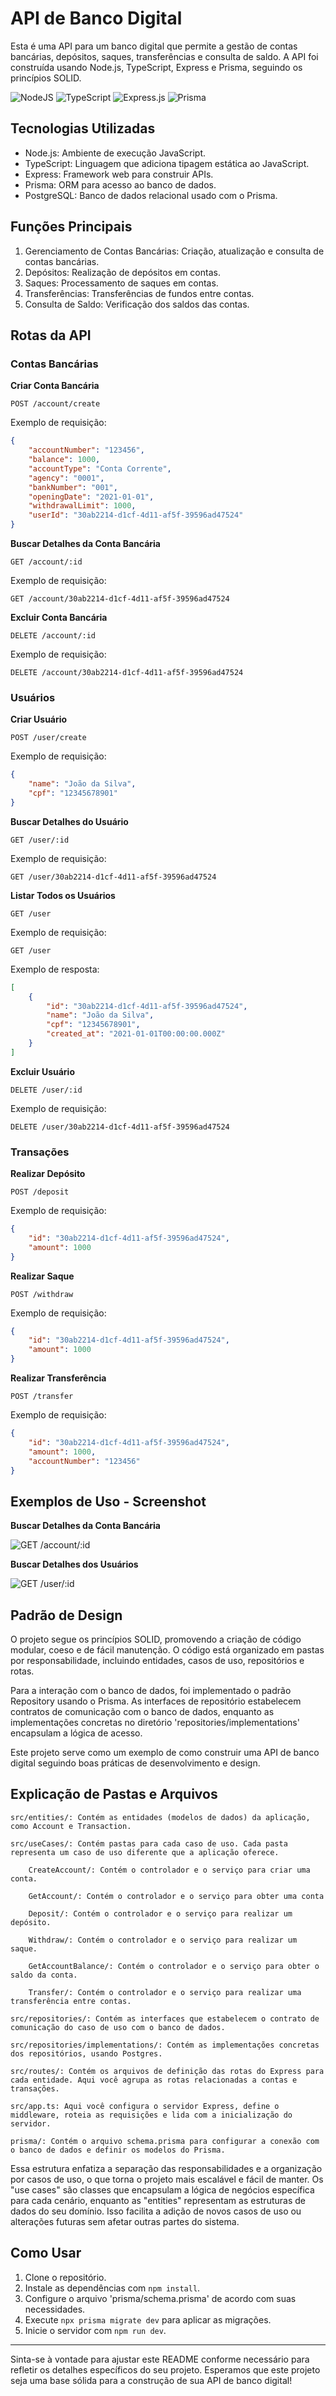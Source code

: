 # API de Banco Digital

Esta é uma API para um banco digital que permite a gestão de contas bancárias, depósitos, saques, transferências e consulta de saldo. A API foi construída usando Node.js, TypeScript, Express e Prisma, seguindo os princípios SOLID.

![NodeJS](https://img.shields.io/badge/node.js-6DA55F?style=for-the-badge&logo=node.js&logoColor=white)
![TypeScript](https://img.shields.io/badge/typescript-%23007ACC.svg?style=for-the-badge&logo=typescript&logoColor=white)
![Express.js](https://img.shields.io/badge/express.js-%23404d59.svg?style=for-the-badge&logo=express&logoColor=%2361DAFB)
![Prisma](https://img.shields.io/badge/Prisma-3982CE?style=for-the-badge&logo=Prisma&logoColor=white)

## Tecnologias Utilizadas

- Node.js: Ambiente de execução JavaScript.
- TypeScript: Linguagem que adiciona tipagem estática ao JavaScript.
- Express: Framework web para construir APIs.
- Prisma: ORM para acesso ao banco de dados.
- PostgreSQL: Banco de dados relacional usado com o Prisma.

## Funções Principais

1. Gerenciamento de Contas Bancárias: Criação, atualização e consulta de contas bancárias.
2. Depósitos: Realização de depósitos em contas.
3. Saques: Processamento de saques em contas.
4. Transferências: Transferências de fundos entre contas.
5. Consulta de Saldo: Verificação dos saldos das contas.

## Rotas da API

### Contas Bancárias

**Criar Conta Bancária**
```http
POST /account/create
```
Exemplo de requisição:
```json
{
    "accountNumber": "123456",
    "balance": 1000,
    "accountType": "Conta Corrente",
    "agency": "0001",
    "bankNumber": "001",
    "openingDate": "2021-01-01",
    "withdrawalLimit": 1000,
    "userId": "30ab2214-d1cf-4d11-af5f-39596ad47524"
}
```

**Buscar Detalhes da Conta Bancária**
```http
GET /account/:id
```
Exemplo de requisição:
```http
GET /account/30ab2214-d1cf-4d11-af5f-39596ad47524
```

**Excluir Conta Bancária**
```http
DELETE /account/:id
```
Exemplo de requisição:
```http
DELETE /account/30ab2214-d1cf-4d11-af5f-39596ad47524
```

### Usuários

**Criar Usuário**
```http
POST /user/create
```
Exemplo de requisição:
```json
{
    "name": "João da Silva",
    "cpf": "12345678901"
}
```

**Buscar Detalhes do Usuário**
```http
GET /user/:id
```
Exemplo de requisição:
```http
GET /user/30ab2214-d1cf-4d11-af5f-39596ad47524
```

**Listar Todos os Usuários**
```http
GET /user
```
Exemplo de requisição:
```http
GET /user
```
Exemplo de resposta:
```json
[
    {
        "id": "30ab2214-d1cf-4d11-af5f-39596ad47524",
        "name": "João da Silva",
        "cpf": "12345678901",
        "created_at": "2021-01-01T00:00:00.000Z"
    }
]
```

**Excluir Usuário**
```http
DELETE /user/:id
```
Exemplo de requisição:
```http
DELETE /user/30ab2214-d1cf-4d11-af5f-39596ad47524
```

### Transações

**Realizar Depósito**
```http
POST /deposit
```
Exemplo de requisição:
```json
{
    "id": "30ab2214-d1cf-4d11-af5f-39596ad47524",
    "amount": 1000
}
```

**Realizar Saque**
```http
POST /withdraw
```
Exemplo de requisição:
```json
{
    "id": "30ab2214-d1cf-4d11-af5f-39596ad47524",
    "amount": 1000
}
```

**Realizar Transferência**
```http
POST /transfer
```
Exemplo de requisição:
```json
{
    "id": "30ab2214-d1cf-4d11-af5f-39596ad47524",
    "amount": 1000,
    "accountNumber": "123456"
}
```

## Exemplos de Uso - Screenshot 

**Buscar Detalhes da Conta Bancária**

![GET /account/:id](prints/get_account.png)


**Buscar Detalhes dos Usuários**

![GET /user/:id](prints/get_user.png)
## Padrão de Design

O projeto segue os princípios SOLID, promovendo a criação de código modular, coeso e de fácil manutenção. O código está organizado em pastas por responsabilidade, incluindo entidades, casos de uso, repositórios e rotas.

Para a interação com o banco de dados, foi implementado o padrão Repository usando o Prisma. As interfaces de repositório estabelecem contratos de comunicação com o banco de dados, enquanto as implementações concretas no diretório 'repositories/implementations' encapsulam a lógica de acesso.

Este projeto serve como um exemplo de como construir uma API de banco digital seguindo boas práticas de desenvolvimento e design.

## Explicação de Pastas e Arquivos

    src/entities/: Contém as entidades (modelos de dados) da aplicação, como Account e Transaction.

    src/useCases/: Contém pastas para cada caso de uso. Cada pasta representa um caso de uso diferente que a aplicação oferece.

        CreateAccount/: Contém o controlador e o serviço para criar uma conta.

        GetAccount/: Contém o controlador e o serviço para obter uma conta 

        Deposit/: Contém o controlador e o serviço para realizar um depósito.

        Withdraw/: Contém o controlador e o serviço para realizar um saque.

        GetAccountBalance/: Contém o controlador e o serviço para obter o saldo da conta.

        Transfer/: Contém o controlador e o serviço para realizar uma transferência entre contas.

    src/repositories/: Contém as interfaces que estabelecem o contrato de comunicação do caso de uso com o banco de dados.

    src/repositories/implementations/: Contém as implementações concretas dos repositórios, usando Postgres.

    src/routes/: Contém os arquivos de definição das rotas do Express para cada entidade. Aqui você agrupa as rotas relacionadas a contas e transações.

    src/app.ts: Aqui você configura o servidor Express, define o middleware, roteia as requisições e lida com a inicialização do servidor.

    prisma/: Contém o arquivo schema.prisma para configurar a conexão com o banco de dados e definir os modelos do Prisma.

Essa estrutura enfatiza a separação das responsabilidades e a organização por casos de uso, o que torna o projeto mais escalável e fácil de manter. Os "use cases" são classes que encapsulam a lógica de negócios específica para cada cenário, enquanto as "entities" representam as estruturas de dados do seu domínio. Isso facilita a adição de novos casos de uso ou alterações futuras sem afetar outras partes do sistema.

## Como Usar

1. Clone o repositório.
2. Instale as dependências com `npm install`.
3. Configure o arquivo 'prisma/schema.prisma' de acordo com suas necessidades.
4. Execute `npx prisma migrate dev` para aplicar as migrações.
5. Inicie o servidor com `npm run dev`.

---

Sinta-se à vontade para ajustar este README conforme necessário para refletir os detalhes específicos do seu projeto. Esperamos que este projeto seja uma base sólida para a construção de sua API de banco digital!
